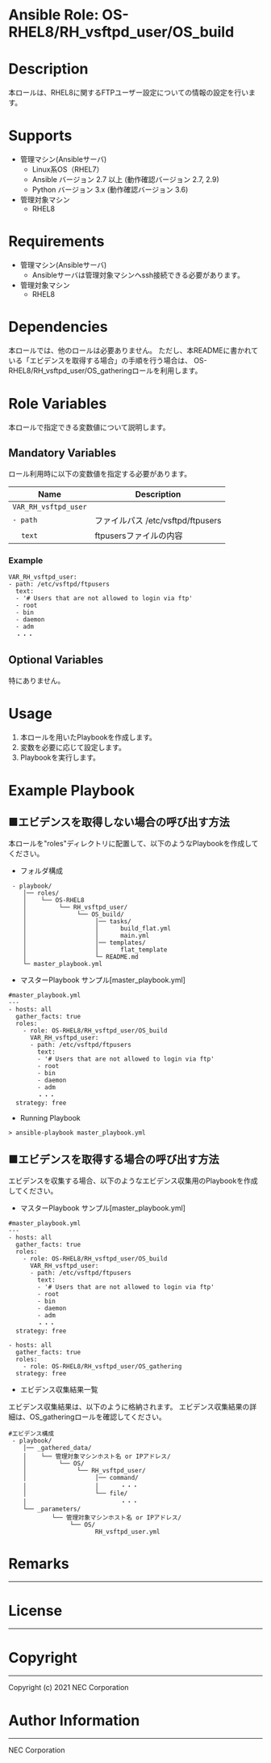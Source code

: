 Ansible Role: OS-RHEL8/RH_vsftpd_user/OS_build
=======================================================
# Description
本ロールは、RHEL8に関するFTPユーザー設定についての情報の設定を行います。

# Supports
- 管理マシン(Ansibleサーバ)
  * Linux系OS（RHEL7）
  * Ansible バージョン 2.7 以上 (動作確認バージョン 2.7, 2.9)
  * Python バージョン 3.x  (動作確認バージョン 3.6)
- 管理対象マシン
  * RHEL8

# Requirements
- 管理マシン(Ansibleサーバ)
  * Ansibleサーバは管理対象マシンへssh接続できる必要があります。
- 管理対象マシン
  * RHEL8

# Dependencies

本ロールでは、他のロールは必要ありません。
ただし、本READMEに書かれている「エビデンスを取得する場合」の手順を行う場合は、
OS-RHEL8/RH_vsftpd_user/OS_gatheringロールを利用します。

# Role Variables

本ロールで指定できる変数値について説明します。

## Mandatory Variables

ロール利用時に以下の変数値を指定する必要があります。

| Name | Description | 
| ---- | ----------- | 
| `VAR_RH_vsftpd_user` | | 
| `- path` | ファイルパス /etc/vsftpd/ftpusers | 
| &nbsp;&nbsp;&nbsp;&nbsp;`text` | ftpusersファイルの内容 | 

### Example
~~~
VAR_RH_vsftpd_user:
- path: /etc/vsftpd/ftpusers
  text:
  - '# Users that are not allowed to login via ftp'
  - root
  - bin
  - daemon
  - adm
  ・・・
~~~


## Optional Variables

特にありません。

# Usage

1. 本ロールを用いたPlaybookを作成します。
2. 変数を必要に応じて設定します。
3. Playbookを実行します。

# Example Playbook

## ■エビデンスを取得しない場合の呼び出す方法

本ロールを"roles"ディレクトリに配置して、以下のようなPlaybookを作成してください。

- フォルダ構成

~~~
 - playbook/
    │── roles/
    │    └── OS-RHEL8
    │         └── RH_vsftpd_user/
    │              └── OS_build/
    │                   │── tasks/
    │                   │      build_flat.yml
    │                   │      main.yml
    │                   │── templates/
    │                   │      flat_template
    │                   └─ README.md
    └─ master_playbook.yml
~~~

- マスターPlaybook サンプル[master_playbook.yml]

~~~
#master_playbook.yml
---
- hosts: all
  gather_facts: true
  roles:
    - role: OS-RHEL8/RH_vsftpd_user/OS_build
      VAR_RH_vsftpd_user:
      - path: /etc/vsftpd/ftpusers
        text:
        - '# Users that are not allowed to login via ftp'
        - root
        - bin
        - daemon
        - adm
        ・・・
  strategy: free
~~~

- Running Playbook

~~~
> ansible-playbook master_playbook.yml
~~~

## ■エビデンスを取得する場合の呼び出す方法

エビデンスを収集する場合、以下のようなエビデンス収集用のPlaybookを作成してください。  

- マスターPlaybook サンプル[master_playbook.yml]

~~~
#master_playbook.yml
---
- hosts: all
  gather_facts: true
  roles:
    - role: OS-RHEL8/RH_vsftpd_user/OS_build
      VAR_RH_vsftpd_user:
      - path: /etc/vsftpd/ftpusers
        text:
        - '# Users that are not allowed to login via ftp'
        - root
        - bin
        - daemon
        - adm
        ・・・
  strategy: free

- hosts: all
  gather_facts: true
  roles:
    - role: OS-RHEL8/RH_vsftpd_user/OS_gathering
  strategy: free
~~~

- エビデンス収集結果一覧

エビデンス収集結果は、以下のように格納されます。
エビデンス収集結果の詳細は、OS_gatheringロールを確認してください。

~~~
#エビデンス構成
 - playbook/
    │── _gathered_data/
    │    └── 管理対象マシンホスト名 or IPアドレス/
    │         └── OS/
    │              └── RH_vsftpd_user/
    │                   │── command/
    │                   │      ・・・
    │                   └── file/
    │                          ・・・
    └── _parameters/
            └── 管理対象マシンホスト名 or IPアドレス/
                 └── OS/
                        RH_vsftpd_user.yml
~~~

# Remarks
-------

# License
-------

# Copyright
---------
Copyright (c) 2021 NEC Corporation

# Author Information
------------------
NEC Corporation
